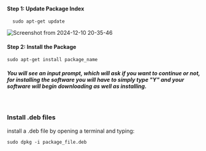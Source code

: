 #### Step 1: Update Package Index


      sudo apt-get update
 ![Screenshot from 2024-12-10 20-35-46](https://github.com/user-attachments/assets/7556c45e-2fce-495b-9a12-77971c14326f)
####  Step 2: Install the Package



    sudo apt-get install package_name

##### You will see an input prompt, which will ask if you want to continue or not, for installing the software you will have to simply type "Y" and your software will begin downloading as well as installing.

<br/>


### Install .deb files

install a .deb file by opening a terminal and typing:




    sudo dpkg -i package_file.deb
